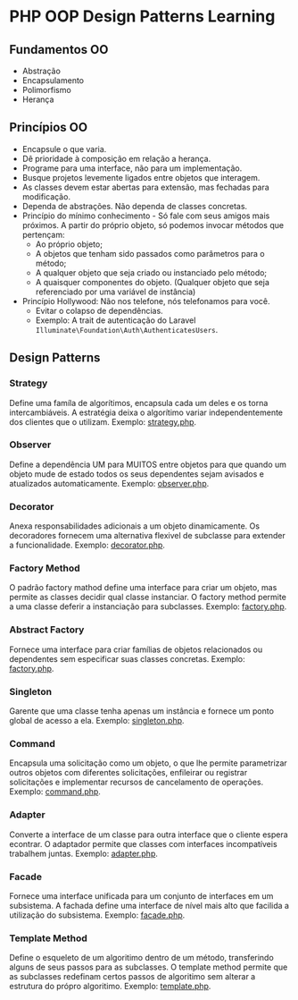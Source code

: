 # PHP OOP Design Patterns Learning

## Fundamentos OO

- Abstração
- Encapsulamento
- Polimorfismo
- Herança

## Princípios OO

- Encapsule o que varia.
- Dê prioridade à composição em relação a herança.
- Programe para uma interface, não para um implementação.
- Busque projetos levemente ligados entre objetos que interagem.
- As classes devem estar abertas para extensão, mas fechadas para modificação.
- Dependa de abstrações. Não dependa de classes concretas.
- Princípio do mínimo conhecimento - Só fale com seus amigos mais próximos. A partir do próprio objeto, só podemos invocar métodos que pertençam:
	- Ao próprio objeto;
	- A objetos que tenham sido passados como parâmetros para o método;
	- A qualquer objeto que seja criado ou instanciado pelo método;
	- A quaisquer componentes do objeto. (Qualquer objeto que seja referenciado por uma variável de instância)
- Princípio Hollywood: Não nos telefone, nós telefonamos para você.
	- Evitar o colapso de dependências.
	- Exemplo: A trait de autenticação do Laravel `Illuminate\Foundation\Auth\AuthenticatesUsers`.

## Design Patterns

### Strategy

Define uma famíla de algorítimos, encapsula cada um deles e os torna intercambiáveis.
A estratégia deixa o algorítimo variar independentemente dos clientes que o utilizam.
Exemplo: [strategy.php](strategy.php).

### Observer

Define a dependência UM para MUITOS entre objetos para que quando um objeto mude de estado
todos os seus dependentes sejam avisados e atualizados automaticamente.
Exemplo: [observer.php](observer.php).

### Decorator

Anexa responsabilidades adicionais a um objeto dinamicamente. Os decoradores fornecem
uma alternativa flexivel de subclasse para extender a funcionalidade.
Exemplo: [decorator.php](decorator.php).

### Factory Method

O padrão factory mathod define uma interface para criar um objeto, mas permite as
classes decidir qual classe instanciar. O factory method permite a uma classe deferir
a instanciação para subclasses.
Exemplo: [factory.php](factory.php).

### Abstract Factory

Fornece uma interface para criar famílias de objetos relacionados ou dependentes sem
especificar suas classes concretas.
Exemplo: [factory.php](factory.php).

### Singleton

Garente que uma classe tenha apenas um instância e fornece um ponto global de acesso a ela.
Exemplo: [singleton.php](singleton.php).

### Command

Encapsula uma solicitação como um objeto, o que lhe permite parametrizar outros objetos 
com diferentes solicitações, enfileirar ou registrar solicitações e implementar recursos 
de cancelamento de operações.
Exemplo: [command.php](command.php).

### Adapter

Converte a interface de um classe para outra interface que o cliente espera econtrar.
O adaptador permite que classes com interfaces incompatíveis trabalhem juntas.
Exemplo: [adapter.php](adapter.php).

### Facade

Fornece uma interface unificada para um conjunto de interfaces em um subsistema.
A fachada define uma interface de nível mais alto que facilida a utilização
do subsistema.
Exemplo: [facade.php](facade.php).

### Template Method

Define o esqueleto de um algoritimo dentro de um método, transferindo alguns de seus
passos para as subclasses. O template method permite que as subclasses redefinam certos
passos de algoritimo sem alterar a estrutura do própro algoritimo.
Exemplo: [template.php](template.php).